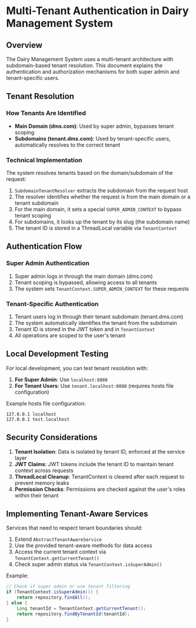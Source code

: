 # Multi-Tenant Authentication in Dairy Management System

## Overview

The Dairy Management System uses a multi-tenant architecture with subdomain-based tenant resolution. This document explains the authentication and authorization mechanisms for both super admin and tenant-specific users.

## Tenant Resolution

### How Tenants Are Identified

- **Main Domain (dms.com)**: Used by super admin, bypasses tenant scoping
- **Subdomains (tenant.dms.com)**: Used by tenant-specific users, automatically resolves to the correct tenant

### Technical Implementation

The system resolves tenants based on the domain/subdomain of the request:

1. `SubdomainTenantResolver` extracts the subdomain from the request host
2. The resolver identifies whether the request is from the main domain or a tenant subdomain
3. For the main domain, it sets a special `SUPER_ADMIN_CONTEXT` to bypass tenant scoping
4. For subdomains, it looks up the tenant by its slug (the subdomain name)
5. The tenant ID is stored in a ThreadLocal variable via `TenantContext`

## Authentication Flow

### Super Admin Authentication

1. Super admin logs in through the main domain (dms.com)
2. Tenant scoping is bypassed, allowing access to all tenants
3. The system sets `TenantContext.SUPER_ADMIN_CONTEXT` for these requests

### Tenant-Specific Authentication

1. Tenant users log in through their tenant subdomain (tenant.dms.com)
2. The system automatically identifies the tenant from the subdomain
3. Tenant ID is stored in the JWT token and in `TenantContext`
4. All operations are scoped to the user's tenant

## Local Development Testing

For local development, you can test tenant resolution with:

1. **For Super Admin**: Use `localhost:8080`
2. **For Tenant Users**: Use `tenant.localhost:8080` (requires hosts file configuration)

Example hosts file configuration:
```
127.0.0.1 localhost
127.0.0.1 test.localhost
```

## Security Considerations

1. **Tenant Isolation**: Data is isolated by tenant ID, enforced at the service layer
2. **JWT Claims**: JWT tokens include the tenant ID to maintain tenant context across requests
3. **ThreadLocal Cleanup**: TenantContext is cleared after each request to prevent memory leaks
4. **Permission Checks**: Permissions are checked against the user's roles within their tenant

## Implementing Tenant-Aware Services

Services that need to respect tenant boundaries should:

1. Extend `AbstractTenantAwareService`
2. Use the provided tenant-aware methods for data access
3. Access the current tenant context via `TenantContext.getCurrentTenant()`
4. Check super admin status via `TenantContext.isSuperAdmin()`

Example:
```java
// Check if super admin or use tenant filtering
if (TenantContext.isSuperAdmin()) {
    return repository.findAll();
} else {
    Long tenantId = TenantContext.getCurrentTenant();
    return repository.findByTenantId(tenantId);
}
``` 